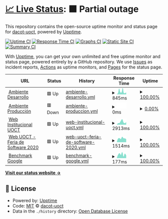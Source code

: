 # [📈 Live Status](https://dacot-uoct.github.io/upptime): <!--live status--> **🟧 Partial outage**

This repository contains the open-source uptime monitor and status page for [dacot-uoct](https://dacot-uoct.github.io/upptime), powered by [Upptime](https://github.com/upptime/upptime).

[![Uptime CI](https://github.com/DACoT-UOCT/uptime/workflows/Uptime%20CI/badge.svg)](https://github.com/DACoT-UOCT/uptime/actions?query=workflow%3A%22Uptime+CI%22)
[![Response Time CI](https://github.com/DACoT-UOCT/uptime/workflows/Response%20Time%20CI/badge.svg)](https://github.com/DACoT-UOCT/uptime/actions?query=workflow%3A%22Response+Time+CI%22)
[![Graphs CI](https://github.com/DACoT-UOCT/uptime/workflows/Graphs%20CI/badge.svg)](https://github.com/DACoT-UOCT/uptime/actions?query=workflow%3A%22Graphs+CI%22)
[![Static Site CI](https://github.com/DACoT-UOCT/uptime/workflows/Static%20Site%20CI/badge.svg)](https://github.com/DACoT-UOCT/uptime/actions?query=workflow%3A%22Static+Site+CI%22)
[![Summary CI](https://github.com/DACoT-UOCT/uptime/workflows/Summary%20CI/badge.svg)](https://github.com/DACoT-UOCT/uptime/actions?query=workflow%3A%22Summary+CI%22)

With [Upptime](https://upptime.js.org), you can get your own unlimited and free uptime monitor and status page, powered entirely by a GitHub repository. We use [Issues](https://github.com/dacot-uoct/upptime/issues) as incident reports, [Actions](https://github.com/dacot-uoct/upptime/actions) as uptime monitors, and [Pages](https://dacot-uoct.github.io/upptime) for the status page.

<!--start: status pages-->
<!-- This summary is generated by Upptime (https://github.com/upptime/upptime) -->
<!-- Do not edit this manually, your changes will be overwritten -->
<!-- prettier-ignore -->
| URL | Status | History | Response Time | Uptime |
| --- | ------ | ------- | ------------- | ------ |
| <img alt="" src="https://favicons.githubusercontent.com/dacot.duckdns.org" height="13"> [Ambiente Desarrollo](https://dacot.duckdns.org) | 🟩 Up | [ambiente-desarrollo.yml](https://github.com/DACoT-UOCT/uptime/commits/HEAD/history/ambiente-desarrollo.yml) | <details><summary><img alt="Response time graph" src="./graphs/ambiente-desarrollo/response-time-week.png" height="20"> 845ms</summary><br><a href="https://dacot-uoct.github.io/uptime/history/ambiente-desarrollo"><img alt="Response time 828" src="https://img.shields.io/endpoint?url=https%3A%2F%2Fraw.githubusercontent.com%2FDACoT-UOCT%2Fuptime%2FHEAD%2Fapi%2Fambiente-desarrollo%2Fresponse-time.json"></a><br><a href="https://dacot-uoct.github.io/uptime/history/ambiente-desarrollo"><img alt="24-hour response time 578" src="https://img.shields.io/endpoint?url=https%3A%2F%2Fraw.githubusercontent.com%2FDACoT-UOCT%2Fuptime%2FHEAD%2Fapi%2Fambiente-desarrollo%2Fresponse-time-day.json"></a><br><a href="https://dacot-uoct.github.io/uptime/history/ambiente-desarrollo"><img alt="7-day response time 845" src="https://img.shields.io/endpoint?url=https%3A%2F%2Fraw.githubusercontent.com%2FDACoT-UOCT%2Fuptime%2FHEAD%2Fapi%2Fambiente-desarrollo%2Fresponse-time-week.json"></a><br><a href="https://dacot-uoct.github.io/uptime/history/ambiente-desarrollo"><img alt="30-day response time 860" src="https://img.shields.io/endpoint?url=https%3A%2F%2Fraw.githubusercontent.com%2FDACoT-UOCT%2Fuptime%2FHEAD%2Fapi%2Fambiente-desarrollo%2Fresponse-time-month.json"></a><br><a href="https://dacot-uoct.github.io/uptime/history/ambiente-desarrollo"><img alt="1-year response time 828" src="https://img.shields.io/endpoint?url=https%3A%2F%2Fraw.githubusercontent.com%2FDACoT-UOCT%2Fuptime%2FHEAD%2Fapi%2Fambiente-desarrollo%2Fresponse-time-year.json"></a></details> | <details><summary><a href="https://dacot-uoct.github.io/uptime/history/ambiente-desarrollo">100.00%</a></summary><a href="https://dacot-uoct.github.io/uptime/history/ambiente-desarrollo"><img alt="All-time uptime 89.22%" src="https://img.shields.io/endpoint?url=https%3A%2F%2Fraw.githubusercontent.com%2FDACoT-UOCT%2Fuptime%2FHEAD%2Fapi%2Fambiente-desarrollo%2Fuptime.json"></a><br><a href="https://dacot-uoct.github.io/uptime/history/ambiente-desarrollo"><img alt="24-hour uptime 100.00%" src="https://img.shields.io/endpoint?url=https%3A%2F%2Fraw.githubusercontent.com%2FDACoT-UOCT%2Fuptime%2FHEAD%2Fapi%2Fambiente-desarrollo%2Fuptime-day.json"></a><br><a href="https://dacot-uoct.github.io/uptime/history/ambiente-desarrollo"><img alt="7-day uptime 100.00%" src="https://img.shields.io/endpoint?url=https%3A%2F%2Fraw.githubusercontent.com%2FDACoT-UOCT%2Fuptime%2FHEAD%2Fapi%2Fambiente-desarrollo%2Fuptime-week.json"></a><br><a href="https://dacot-uoct.github.io/uptime/history/ambiente-desarrollo"><img alt="30-day uptime 88.30%" src="https://img.shields.io/endpoint?url=https%3A%2F%2Fraw.githubusercontent.com%2FDACoT-UOCT%2Fuptime%2FHEAD%2Fapi%2Fambiente-desarrollo%2Fuptime-month.json"></a><br><a href="https://dacot-uoct.github.io/uptime/history/ambiente-desarrollo"><img alt="1-year uptime 89.22%" src="https://img.shields.io/endpoint?url=https%3A%2F%2Fraw.githubusercontent.com%2FDACoT-UOCT%2Fuptime%2FHEAD%2Fapi%2Fambiente-desarrollo%2Fuptime-year.json"></a></details>
| <img alt="" src="https://favicons.githubusercontent.com/dacot.uoct.cl" height="13"> [Ambiente Producción](https://dacot.uoct.cl) | 🟥 Down | [ambiente-produccion.yml](https://github.com/DACoT-UOCT/uptime/commits/HEAD/history/ambiente-produccion.yml) | <details><summary><img alt="Response time graph" src="./graphs/ambiente-produccion/response-time-week.png" height="20"> 0ms</summary><br><a href="https://dacot-uoct.github.io/uptime/history/ambiente-produccion"><img alt="Response time 0" src="https://img.shields.io/endpoint?url=https%3A%2F%2Fraw.githubusercontent.com%2FDACoT-UOCT%2Fuptime%2FHEAD%2Fapi%2Fambiente-produccion%2Fresponse-time.json"></a><br><a href="https://dacot-uoct.github.io/uptime/history/ambiente-produccion"><img alt="24-hour response time 0" src="https://img.shields.io/endpoint?url=https%3A%2F%2Fraw.githubusercontent.com%2FDACoT-UOCT%2Fuptime%2FHEAD%2Fapi%2Fambiente-produccion%2Fresponse-time-day.json"></a><br><a href="https://dacot-uoct.github.io/uptime/history/ambiente-produccion"><img alt="7-day response time 0" src="https://img.shields.io/endpoint?url=https%3A%2F%2Fraw.githubusercontent.com%2FDACoT-UOCT%2Fuptime%2FHEAD%2Fapi%2Fambiente-produccion%2Fresponse-time-week.json"></a><br><a href="https://dacot-uoct.github.io/uptime/history/ambiente-produccion"><img alt="30-day response time 0" src="https://img.shields.io/endpoint?url=https%3A%2F%2Fraw.githubusercontent.com%2FDACoT-UOCT%2Fuptime%2FHEAD%2Fapi%2Fambiente-produccion%2Fresponse-time-month.json"></a><br><a href="https://dacot-uoct.github.io/uptime/history/ambiente-produccion"><img alt="1-year response time 0" src="https://img.shields.io/endpoint?url=https%3A%2F%2Fraw.githubusercontent.com%2FDACoT-UOCT%2Fuptime%2FHEAD%2Fapi%2Fambiente-produccion%2Fresponse-time-year.json"></a></details> | <details><summary><a href="https://dacot-uoct.github.io/uptime/history/ambiente-produccion">0.00%</a></summary><a href="https://dacot-uoct.github.io/uptime/history/ambiente-produccion"><img alt="All-time uptime 0.00%" src="https://img.shields.io/endpoint?url=https%3A%2F%2Fraw.githubusercontent.com%2FDACoT-UOCT%2Fuptime%2FHEAD%2Fapi%2Fambiente-produccion%2Fuptime.json"></a><br><a href="https://dacot-uoct.github.io/uptime/history/ambiente-produccion"><img alt="24-hour uptime 0.00%" src="https://img.shields.io/endpoint?url=https%3A%2F%2Fraw.githubusercontent.com%2FDACoT-UOCT%2Fuptime%2FHEAD%2Fapi%2Fambiente-produccion%2Fuptime-day.json"></a><br><a href="https://dacot-uoct.github.io/uptime/history/ambiente-produccion"><img alt="7-day uptime 0.00%" src="https://img.shields.io/endpoint?url=https%3A%2F%2Fraw.githubusercontent.com%2FDACoT-UOCT%2Fuptime%2FHEAD%2Fapi%2Fambiente-produccion%2Fuptime-week.json"></a><br><a href="https://dacot-uoct.github.io/uptime/history/ambiente-produccion"><img alt="30-day uptime 4.67%" src="https://img.shields.io/endpoint?url=https%3A%2F%2Fraw.githubusercontent.com%2FDACoT-UOCT%2Fuptime%2FHEAD%2Fapi%2Fambiente-produccion%2Fuptime-month.json"></a><br><a href="https://dacot-uoct.github.io/uptime/history/ambiente-produccion"><img alt="1-year uptime 0.00%" src="https://img.shields.io/endpoint?url=https%3A%2F%2Fraw.githubusercontent.com%2FDACoT-UOCT%2Fuptime%2FHEAD%2Fapi%2Fambiente-produccion%2Fuptime-year.json"></a></details>
| <img alt="" src="https://favicons.githubusercontent.com/www.transporteinforma.cl" height="13"> [Web Institucional UOCT](https://www.transporteinforma.cl/) | 🟩 Up | [web-institucional-uoct.yml](https://github.com/DACoT-UOCT/uptime/commits/HEAD/history/web-institucional-uoct.yml) | <details><summary><img alt="Response time graph" src="./graphs/web-institucional-uoct/response-time-week.png" height="20"> 2913ms</summary><br><a href="https://dacot-uoct.github.io/uptime/history/web-institucional-uoct"><img alt="Response time 3117" src="https://img.shields.io/endpoint?url=https%3A%2F%2Fraw.githubusercontent.com%2FDACoT-UOCT%2Fuptime%2FHEAD%2Fapi%2Fweb-institucional-uoct%2Fresponse-time.json"></a><br><a href="https://dacot-uoct.github.io/uptime/history/web-institucional-uoct"><img alt="24-hour response time 2784" src="https://img.shields.io/endpoint?url=https%3A%2F%2Fraw.githubusercontent.com%2FDACoT-UOCT%2Fuptime%2FHEAD%2Fapi%2Fweb-institucional-uoct%2Fresponse-time-day.json"></a><br><a href="https://dacot-uoct.github.io/uptime/history/web-institucional-uoct"><img alt="7-day response time 2913" src="https://img.shields.io/endpoint?url=https%3A%2F%2Fraw.githubusercontent.com%2FDACoT-UOCT%2Fuptime%2FHEAD%2Fapi%2Fweb-institucional-uoct%2Fresponse-time-week.json"></a><br><a href="https://dacot-uoct.github.io/uptime/history/web-institucional-uoct"><img alt="30-day response time 3098" src="https://img.shields.io/endpoint?url=https%3A%2F%2Fraw.githubusercontent.com%2FDACoT-UOCT%2Fuptime%2FHEAD%2Fapi%2Fweb-institucional-uoct%2Fresponse-time-month.json"></a><br><a href="https://dacot-uoct.github.io/uptime/history/web-institucional-uoct"><img alt="1-year response time 3117" src="https://img.shields.io/endpoint?url=https%3A%2F%2Fraw.githubusercontent.com%2FDACoT-UOCT%2Fuptime%2FHEAD%2Fapi%2Fweb-institucional-uoct%2Fresponse-time-year.json"></a></details> | <details><summary><a href="https://dacot-uoct.github.io/uptime/history/web-institucional-uoct">100.00%</a></summary><a href="https://dacot-uoct.github.io/uptime/history/web-institucional-uoct"><img alt="All-time uptime 99.98%" src="https://img.shields.io/endpoint?url=https%3A%2F%2Fraw.githubusercontent.com%2FDACoT-UOCT%2Fuptime%2FHEAD%2Fapi%2Fweb-institucional-uoct%2Fuptime.json"></a><br><a href="https://dacot-uoct.github.io/uptime/history/web-institucional-uoct"><img alt="24-hour uptime 100.00%" src="https://img.shields.io/endpoint?url=https%3A%2F%2Fraw.githubusercontent.com%2FDACoT-UOCT%2Fuptime%2FHEAD%2Fapi%2Fweb-institucional-uoct%2Fuptime-day.json"></a><br><a href="https://dacot-uoct.github.io/uptime/history/web-institucional-uoct"><img alt="7-day uptime 100.00%" src="https://img.shields.io/endpoint?url=https%3A%2F%2Fraw.githubusercontent.com%2FDACoT-UOCT%2Fuptime%2FHEAD%2Fapi%2Fweb-institucional-uoct%2Fuptime-week.json"></a><br><a href="https://dacot-uoct.github.io/uptime/history/web-institucional-uoct"><img alt="30-day uptime 100.00%" src="https://img.shields.io/endpoint?url=https%3A%2F%2Fraw.githubusercontent.com%2FDACoT-UOCT%2Fuptime%2FHEAD%2Fapi%2Fweb-institucional-uoct%2Fuptime-month.json"></a><br><a href="https://dacot-uoct.github.io/uptime/history/web-institucional-uoct"><img alt="1-year uptime 99.98%" src="https://img.shields.io/endpoint?url=https%3A%2F%2Fraw.githubusercontent.com%2FDACoT-UOCT%2Fuptime%2FHEAD%2Fapi%2Fweb-institucional-uoct%2Fuptime-year.json"></a></details>
| <img alt="" src="https://favicons.githubusercontent.com/dacot.feriadesoftware.cl" height="13"> [Web UOCT - Feria de Software 2020](https://dacot.feriadesoftware.cl) | 🟩 Up | [web-uoct-feria-de-software-2020.yml](https://github.com/DACoT-UOCT/uptime/commits/HEAD/history/web-uoct-feria-de-software-2020.yml) | <details><summary><img alt="Response time graph" src="./graphs/web-uoct-feria-de-software-2020/response-time-week.png" height="20"> 1514ms</summary><br><a href="https://dacot-uoct.github.io/uptime/history/web-uoct-feria-de-software-2020"><img alt="Response time 1517" src="https://img.shields.io/endpoint?url=https%3A%2F%2Fraw.githubusercontent.com%2FDACoT-UOCT%2Fuptime%2FHEAD%2Fapi%2Fweb-uoct-feria-de-software-2020%2Fresponse-time.json"></a><br><a href="https://dacot-uoct.github.io/uptime/history/web-uoct-feria-de-software-2020"><img alt="24-hour response time 1214" src="https://img.shields.io/endpoint?url=https%3A%2F%2Fraw.githubusercontent.com%2FDACoT-UOCT%2Fuptime%2FHEAD%2Fapi%2Fweb-uoct-feria-de-software-2020%2Fresponse-time-day.json"></a><br><a href="https://dacot-uoct.github.io/uptime/history/web-uoct-feria-de-software-2020"><img alt="7-day response time 1514" src="https://img.shields.io/endpoint?url=https%3A%2F%2Fraw.githubusercontent.com%2FDACoT-UOCT%2Fuptime%2FHEAD%2Fapi%2Fweb-uoct-feria-de-software-2020%2Fresponse-time-week.json"></a><br><a href="https://dacot-uoct.github.io/uptime/history/web-uoct-feria-de-software-2020"><img alt="30-day response time 1522" src="https://img.shields.io/endpoint?url=https%3A%2F%2Fraw.githubusercontent.com%2FDACoT-UOCT%2Fuptime%2FHEAD%2Fapi%2Fweb-uoct-feria-de-software-2020%2Fresponse-time-month.json"></a><br><a href="https://dacot-uoct.github.io/uptime/history/web-uoct-feria-de-software-2020"><img alt="1-year response time 1517" src="https://img.shields.io/endpoint?url=https%3A%2F%2Fraw.githubusercontent.com%2FDACoT-UOCT%2Fuptime%2FHEAD%2Fapi%2Fweb-uoct-feria-de-software-2020%2Fresponse-time-year.json"></a></details> | <details><summary><a href="https://dacot-uoct.github.io/uptime/history/web-uoct-feria-de-software-2020">100.00%</a></summary><a href="https://dacot-uoct.github.io/uptime/history/web-uoct-feria-de-software-2020"><img alt="All-time uptime 99.98%" src="https://img.shields.io/endpoint?url=https%3A%2F%2Fraw.githubusercontent.com%2FDACoT-UOCT%2Fuptime%2FHEAD%2Fapi%2Fweb-uoct-feria-de-software-2020%2Fuptime.json"></a><br><a href="https://dacot-uoct.github.io/uptime/history/web-uoct-feria-de-software-2020"><img alt="24-hour uptime 100.00%" src="https://img.shields.io/endpoint?url=https%3A%2F%2Fraw.githubusercontent.com%2FDACoT-UOCT%2Fuptime%2FHEAD%2Fapi%2Fweb-uoct-feria-de-software-2020%2Fuptime-day.json"></a><br><a href="https://dacot-uoct.github.io/uptime/history/web-uoct-feria-de-software-2020"><img alt="7-day uptime 100.00%" src="https://img.shields.io/endpoint?url=https%3A%2F%2Fraw.githubusercontent.com%2FDACoT-UOCT%2Fuptime%2FHEAD%2Fapi%2Fweb-uoct-feria-de-software-2020%2Fuptime-week.json"></a><br><a href="https://dacot-uoct.github.io/uptime/history/web-uoct-feria-de-software-2020"><img alt="30-day uptime 99.97%" src="https://img.shields.io/endpoint?url=https%3A%2F%2Fraw.githubusercontent.com%2FDACoT-UOCT%2Fuptime%2FHEAD%2Fapi%2Fweb-uoct-feria-de-software-2020%2Fuptime-month.json"></a><br><a href="https://dacot-uoct.github.io/uptime/history/web-uoct-feria-de-software-2020"><img alt="1-year uptime 99.98%" src="https://img.shields.io/endpoint?url=https%3A%2F%2Fraw.githubusercontent.com%2FDACoT-UOCT%2Fuptime%2FHEAD%2Fapi%2Fweb-uoct-feria-de-software-2020%2Fuptime-year.json"></a></details>
| <img alt="" src="https://favicons.githubusercontent.com/www.google.cl" height="13"> [Benchmark Google](https://www.google.cl) | 🟩 Up | [benchmark-google.yml](https://github.com/DACoT-UOCT/uptime/commits/HEAD/history/benchmark-google.yml) | <details><summary><img alt="Response time graph" src="./graphs/benchmark-google/response-time-week.png" height="20"> 177ms</summary><br><a href="https://dacot-uoct.github.io/uptime/history/benchmark-google"><img alt="Response time 120" src="https://img.shields.io/endpoint?url=https%3A%2F%2Fraw.githubusercontent.com%2FDACoT-UOCT%2Fuptime%2FHEAD%2Fapi%2Fbenchmark-google%2Fresponse-time.json"></a><br><a href="https://dacot-uoct.github.io/uptime/history/benchmark-google"><img alt="24-hour response time 124" src="https://img.shields.io/endpoint?url=https%3A%2F%2Fraw.githubusercontent.com%2FDACoT-UOCT%2Fuptime%2FHEAD%2Fapi%2Fbenchmark-google%2Fresponse-time-day.json"></a><br><a href="https://dacot-uoct.github.io/uptime/history/benchmark-google"><img alt="7-day response time 177" src="https://img.shields.io/endpoint?url=https%3A%2F%2Fraw.githubusercontent.com%2FDACoT-UOCT%2Fuptime%2FHEAD%2Fapi%2Fbenchmark-google%2Fresponse-time-week.json"></a><br><a href="https://dacot-uoct.github.io/uptime/history/benchmark-google"><img alt="30-day response time 127" src="https://img.shields.io/endpoint?url=https%3A%2F%2Fraw.githubusercontent.com%2FDACoT-UOCT%2Fuptime%2FHEAD%2Fapi%2Fbenchmark-google%2Fresponse-time-month.json"></a><br><a href="https://dacot-uoct.github.io/uptime/history/benchmark-google"><img alt="1-year response time 120" src="https://img.shields.io/endpoint?url=https%3A%2F%2Fraw.githubusercontent.com%2FDACoT-UOCT%2Fuptime%2FHEAD%2Fapi%2Fbenchmark-google%2Fresponse-time-year.json"></a></details> | <details><summary><a href="https://dacot-uoct.github.io/uptime/history/benchmark-google">100.00%</a></summary><a href="https://dacot-uoct.github.io/uptime/history/benchmark-google"><img alt="All-time uptime 100.00%" src="https://img.shields.io/endpoint?url=https%3A%2F%2Fraw.githubusercontent.com%2FDACoT-UOCT%2Fuptime%2FHEAD%2Fapi%2Fbenchmark-google%2Fuptime.json"></a><br><a href="https://dacot-uoct.github.io/uptime/history/benchmark-google"><img alt="24-hour uptime 100.00%" src="https://img.shields.io/endpoint?url=https%3A%2F%2Fraw.githubusercontent.com%2FDACoT-UOCT%2Fuptime%2FHEAD%2Fapi%2Fbenchmark-google%2Fuptime-day.json"></a><br><a href="https://dacot-uoct.github.io/uptime/history/benchmark-google"><img alt="7-day uptime 100.00%" src="https://img.shields.io/endpoint?url=https%3A%2F%2Fraw.githubusercontent.com%2FDACoT-UOCT%2Fuptime%2FHEAD%2Fapi%2Fbenchmark-google%2Fuptime-week.json"></a><br><a href="https://dacot-uoct.github.io/uptime/history/benchmark-google"><img alt="30-day uptime 100.00%" src="https://img.shields.io/endpoint?url=https%3A%2F%2Fraw.githubusercontent.com%2FDACoT-UOCT%2Fuptime%2FHEAD%2Fapi%2Fbenchmark-google%2Fuptime-month.json"></a><br><a href="https://dacot-uoct.github.io/uptime/history/benchmark-google"><img alt="1-year uptime 100.00%" src="https://img.shields.io/endpoint?url=https%3A%2F%2Fraw.githubusercontent.com%2FDACoT-UOCT%2Fuptime%2FHEAD%2Fapi%2Fbenchmark-google%2Fuptime-year.json"></a></details>

<!--end: status pages-->

[**Visit our status website →**](https://dacot-uoct.github.io/upptime)

## 📄 License

- Powered by: [Upptime](https://github.com/upptime/upptime)
- Code: [MIT](./LICENSE) © [dacot-uoct](https://dacot-uoct.github.io/upptime)
- Data in the `./history` directory: [Open Database License](https://opendatacommons.org/licenses/odbl/1-0/)
